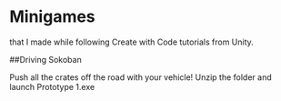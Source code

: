 # Minigames
that I made while following Create with Code tutorials from Unity.

##Driving Sokoban

Push all the crates off the road with your vehicle!
Unzip the folder and launch Prototype 1.exe
